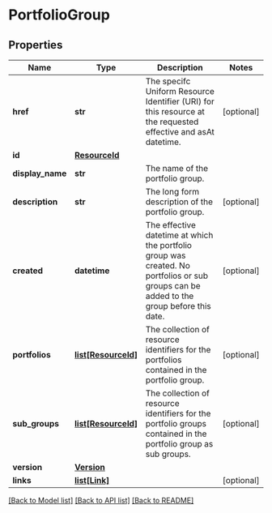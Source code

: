 # PortfolioGroup

## Properties
Name | Type | Description | Notes
------------ | ------------- | ------------- | -------------
**href** | **str** | The specifc Uniform Resource Identifier (URI) for this resource at the requested effective and asAt datetime. | [optional] 
**id** | [**ResourceId**](ResourceId.md) |  | 
**display_name** | **str** | The name of the portfolio group. | 
**description** | **str** | The long form description of the portfolio group. | [optional] 
**created** | **datetime** | The effective datetime at which the portfolio group was created. No portfolios or sub groups can be added to the group before this date. | [optional] 
**portfolios** | [**list[ResourceId]**](ResourceId.md) | The collection of resource identifiers for the portfolios contained in the portfolio group. | [optional] 
**sub_groups** | [**list[ResourceId]**](ResourceId.md) | The collection of resource identifiers for the portfolio groups contained in the portfolio group as sub groups. | [optional] 
**version** | [**Version**](Version.md) |  | 
**links** | [**list[Link]**](Link.md) |  | [optional] 

[[Back to Model list]](../README.md#documentation-for-models) [[Back to API list]](../README.md#documentation-for-api-endpoints) [[Back to README]](../README.md)


